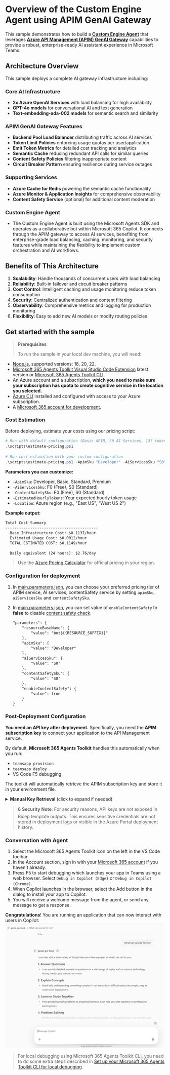 # Overview of the Custom Engine Agent using APIM GenAI Gateway

This sample demonstrates how to build a **[Custom Engine Agent](https://learn.microsoft.com/en-us/microsoft-365-copilot/extensibility/overview-custom-engine-agent)** that leverages **[Azure API Management (APIM) GenAI Gateway](https://learn.microsoft.com/en-us/azure/api-management/genai-gateway-capabilities)** capabilities to provide a robust, enterprise-ready AI assistant experience in Microsoft Teams.

## Architecture Overview

This sample deploys a complete AI gateway infrastructure including:

### Core AI Infrastructure
- **2x Azure OpenAI Services** with load balancing for high availability
- **GPT-4o models** for conversational AI and text generation
- **Text-embedding-ada-002 models** for semantic search and similarity

### APIM GenAI Gateway Features
- **Backend Pool Load Balancer** distributing traffic across AI services
- **Token Limit Policies** enforcing usage quotas per user/application
- **Emit Token Metrics** for detailed cost tracking and analytics
- **Semantic Cache** reducing redundant API calls for similar queries
- **Content Safety Policies** filtering inappropriate content
- **Circuit Breaker Pattern** ensuring resilience during service outages

### Supporting Services
- **Azure Cache for Redis** powering the semantic cache functionality
- **Azure Monitor & Application Insights** for comprehensive observability
- **Content Safety Service** (optional) for additional content moderation

### Custom Engine Agent
- The Custom Engine Agent is built using the Microsoft Agents SDK and operates as a collaborative bot within Microsoft 365 Copilot. It connects through the APIM gateway to access AI services, benefiting from enterprise-grade load balancing, caching, monitoring, and security features while maintaining the flexibility to implement custom orchestration and AI workflows.

## Benefits of This Architecture

1. **Scalability**: Handle thousands of concurrent users with load balancing
2. **Reliability**: Built-in failover and circuit breaker patterns
3. **Cost Control**: Intelligent caching and usage monitoring reduce token consumption
4. **Security**: Centralized authentication and content filtering
5. **Observability**: Comprehensive metrics and logging for production monitoring
6. **Flexibility**: Easy to add new AI models or modify routing policies


## Get started with the sample

> **Prerequisites**
>
> To run the sample in your local dev machine, you will need:
>
- [Node.js](https://nodejs.org/), supported versions: 18, 20, 22. 
- [Microsoft 365 Agents Toolkit Visual Studio Code Extension](https://aka.ms/teams-toolkit) latest version or [Microsoft 365 Agents Toolkit CLI](https://aka.ms/teams-toolkit-cli).
- An Azure account and a subscription, **which you need to make sure your subscription has quota to create cognitive service in the location you selected.**
- [Azure CLI](https://docs.microsoft.com/en-us/cli/azure/install-azure-cli) installed and configured with access to your Azure subscription.
- A [Microsoft 365 account for development](https://docs.microsoft.com/microsoftteams/platform/toolkit/accounts).

### Cost Estimation

Before deploying, estimate your costs using our pricing script:

```powershell
# Run with default configuration (Basic APIM, S0 AI Services, 137 tokens/hour)
.\scripts\estimate-pricing.ps1

# Run cost estimation with your custom configuration
.\scripts\estimate-pricing.ps1 -ApimSku "Developer" -AiServicesSku "S0" -EstimatedHourlyTokens 137
```

**Parameters you can customize:**
- `-ApimSku`: Developer, Basic, Standard, Premium
- `-AiServicesSku`: F0 (Free), S0 (Standard) 
- `-ContentSafetySku`: F0 (Free), S0 (Standard)
- `-EstimatedHourlyTokens`: Your expected hourly token usage
- `-Location`: Azure region (e.g., "East US", "West US 2")

**Example output:**
```
Total Cost Summary
-----------------------------------------
  Base Infrastructure Cost: $0.1137/hour
  Estimated Usage Cost: $0.0012/hour
  TOTAL ESTIMATED COST: $0.1149/hour

  Daily equivalent (24 hours): $2.76/day
```

> Use the [Azure Pricing Calculator](https://azure.microsoft.com/en-us/pricing/calculator/) for official pricing in your region.

### Configuration for deployment
1. In [main.parameters.json](./infra/apim-new-ai-service/main.parameters.json), you can choose your preferred pricing tier of APIM service, AI services, contentSafety service by setting `apimSku`, `aiServicesSku` and `contentSafetySku`.

2. In [main.parameters.json](./infra/apim-new-ai-service/main.parameters.json), you can set value of `enableContentSafety` to **false** to disable [content safety check](https://learn.microsoft.com/en-us/azure/ai-services/content-safety/overview).

    ```
    "parameters": {
        "resourceBaseName": {
            "value": "bot${{RESOURCE_SUFFIX}}"
        },
        "apimSku": {
            "value": "Developer" 
        },
        "aiServicesSku": {
            "value": "S0"
        },
        "contentSafetySku": {
            "value": "S0"
        },
        "enableContentSafety": {
            "value": true
        }
    }
    ```

### Post-Deployment Configuration

**You need an API key after deployment.** Specifically, you need the **APIM subscription key** to connect your application to the API Management service.

By default, **Microsoft 365 Agents Toolkit** handles this automatically when you run:
- `teamsapp provision` 
- `teamsapp deploy`
- VS Code F5 debugging

The toolkit will automatically retrieve the APIM subscription key and store it in your environment file.

<details>
<summary><strong>Manual Key Retrieval</strong> (click to expand if needed)</summary>

If you deployed the infrastructure manually or need to retrieve the key separately:

**Option 1: Azure Portal Method**
1. Navigate to [Azure Portal](https://portal.azure.com)
2. Go to your **API Management service** (name format: `apim-{yourbasename}`)
3. In the left menu, select **Subscriptions** under **APIs**
4. Find the subscription named **"aiservices-subscription"**
5. Click **"Show/hide keys"** and copy the **Primary key**
6. Add the key to your appropriate environment file in the format: `SECRET_AZURE_OPENAI_API_KEY=<your-primary-key-value>`

**Option 2: Azure CLI Direct Command**
```bash
# Replace with your actual values
az rest --method post \
  --url "https://management.azure.com/subscriptions/{subscription-id}/resourceGroups/{resource-group}/providers/Microsoft.ApiManagement/service/{apim-service-name}/subscriptions/aiservices-subscription/listSecrets?api-version=2021-08-01" \
  --query primaryKey -o tsv
```
**Note:** Store the returned key value in your environment file as: `SECRET_AZURE_OPENAI_API_KEY=<returned-key-value>`

**Environment File Locations:**
- **Local development**: `env/.env.local.user`  
- **Playground environment**: `env/.env.playground.user`
- **Production environment**: `env/.env.{environment}.user`

</details>

> 🔒 **Security Note**: For security reasons, API keys are not exposed in Bicep template outputs. This ensures sensitive credentials are not stored in deployment logs or visible in the Azure Portal deployment history.


### Conversation with Agent
1. Select the Microsoft 365 Agents Toolkit icon on the left in the VS Code toolbar.
1. In the Account section, sign in with your [Microsoft 365 account](https://docs.microsoft.com/microsoftteams/platform/toolkit/accounts) if you haven't already.
1. Press F5 to start debugging which launches your app in Teams using a web browser. Select `Debug in Copilot (Edge)` or `Debug in Copilot (Chrome)`.
1. When Copilot launches in the browser, select the Add button in the dialog to install your app to Copilot.
1. You will receive a welcome message from the agent, or send any message to get a response.

**Congratulations**! You are running an application that can now interact with users in Copilot:
![alt text](./assets/image.png)

> For local debugging using Microsoft 365 Agents Toolkit CLI, you need to do some extra steps described in [Set up your Microsoft 365 Agents Toolkit CLI for local debugging](https://aka.ms/teamsfx-cli-debugging).
